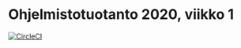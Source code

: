 # Ohjelmistotuotanto 2020, viikko 1

[![CircleCI](https://circleci.com/gh/sarlijes/ohtu-2020-viikko1.svg?style=svg)](https://circleci.com/gh/sarlijes/ohtu-2020-viikko1)

